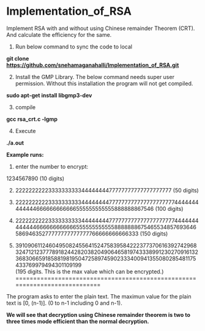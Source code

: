 # Implementation_of_RSA
Implement RSA with and without using Chinese remainder Theorem (CRT). And calculate the efficiency for the same.


1) Run below command to sync the code to local

**git clone https://github.com/snehamaganahalli/Implementation_of_RSA.git**

2) Install the GMP Library. The below command needs super user permission. Without this installation the program will not get compiled.

**sudo apt-get install libgmp3-dev**

3) compile

**gcc rsa_crt.c -lgmp**

4) Execute

**./a.out**

**Example runs:**

1) enter the number to encrypt:

1234567890  (10 digits)

2) 222222222233333333334444444477777777777777777777 (50 digits)

3) 22222222223333333333444444447777777777777777777774444444444444666666666666555555555555888888867546 (100 digits)

4) 22222222223333333333444444447777777777777777777774444444444444666666666666555555555555888888867546553485769364658694635277777777777777766666666666333  (150 digits)

5) 3910906112460495082455641524758395842223773706163927429683247121237778918244282038204906465819743338991230270916132368306659185881981950472589745902333400941355080285481175433769979494301109199  
(195 digits. This is the max value which can be encrypted.)
===========================================================================

The program asks to enter the plain text. The maximun value for the plain text is [0, (n-1)]. (0 to n-1 including 0 and n-1).

**We will see that decryption using Chinese remainder theorem is two to three times mode efficient than the normal decryption.**
